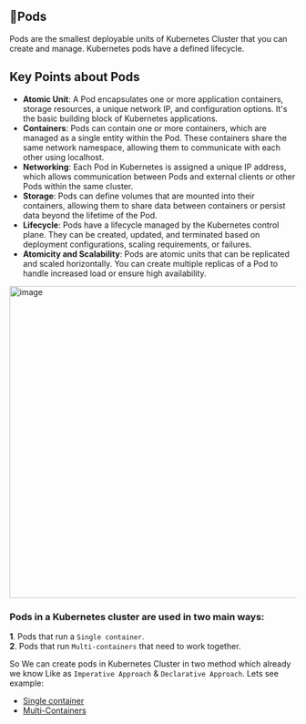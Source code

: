 ## 🚀Pods

Pods are the smallest deployable units of Kubernetes Cluster that you can create and manage. Kubernetes pods have a defined lifecycle.

## Key Points about Pods

- **Atomic Unit**: A Pod encapsulates one or more application containers, storage resources, a unique network IP, and configuration options. It's the basic building block of Kubernetes applications.
- **Containers**: Pods can contain one or more containers, which are managed as a single entity within the Pod. These containers share the same network namespace, allowing them to communicate with each other using localhost.
- **Networking**: Each Pod in Kubernetes is assigned a unique IP address, which allows communication between Pods and external clients or other Pods within the same cluster.
- **Storage**: Pods can define volumes that are mounted into their containers, allowing them to share data between containers or persist data beyond the lifetime of the Pod.
- **Lifecycle**: Pods have a lifecycle managed by the Kubernetes control plane. They can be created, updated, and terminated based on deployment configurations, scaling requirements, or failures.
- **Atomicity and Scalability**: Pods are atomic units that can be replicated and scaled horizontally. You can create multiple replicas of a Pod to handle increased load or ensure high availability.


<img width="1659" height="548" alt="image" src="https://github.com/user-attachments/assets/45f52824-e20b-4aee-9673-c625ebe2c9ec" />

### **Pods in a Kubernetes cluster are used in two main ways:**
   **1**. Pods that run a `Single container`.\
   **2**. Pods that run `Multi-containers` that need to work together.

So We can create pods in Kubernetes Cluster in two method which already we know Like as `Imperative Approach` & `Declarative Approach`. Lets see example:
  
- [Single container](https://github.com/saifulislam88/kubernetes/blob/main/D.Kubernetes%20Workload%20Objects/A.%F0%9F%9A%80Pods/A.Single-Container.md)
- [Multi-Containers](https://github.com/saifulislam88/kubernetes/blob/main/D.Kubernetes%20Workload%20Objects/A.%F0%9F%9A%80Pods/B.Multi-Containers.md)
